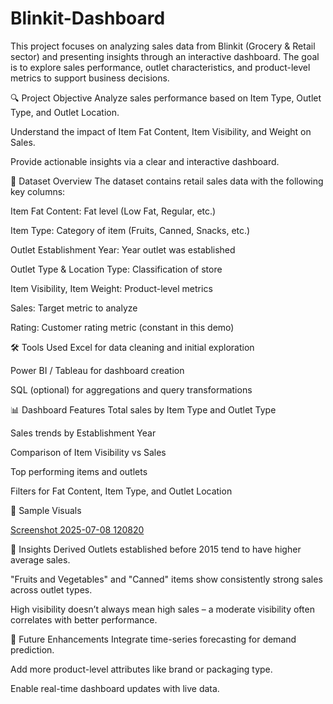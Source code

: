 # Blinkit-Dashboard
This project focuses on analyzing sales data from Blinkit (Grocery &amp; Retail sector) and presenting insights through an interactive dashboard. The goal is to explore sales performance, outlet characteristics, and product-level metrics to support business decisions.

🔍 Project Objective
Analyze sales performance based on Item Type, Outlet Type, and Outlet Location.

Understand the impact of Item Fat Content, Item Visibility, and Weight on Sales.

Provide actionable insights via a clear and interactive dashboard.

📁 Dataset Overview
The dataset contains retail sales data with the following key columns:

Item Fat Content: Fat level (Low Fat, Regular, etc.)

Item Type: Category of item (Fruits, Canned, Snacks, etc.)

Outlet Establishment Year: Year outlet was established

Outlet Type & Location Type: Classification of store

Item Visibility, Item Weight: Product-level metrics

Sales: Target metric to analyze

Rating: Customer rating metric (constant in this demo)

🛠️ Tools Used
Excel for data cleaning and initial exploration

Power BI / Tableau for dashboard creation

SQL (optional) for aggregations and query transformations

📊 Dashboard Features
Total sales by Item Type and Outlet Type

Sales trends by Establishment Year

Comparison of Item Visibility vs Sales

Top performing items and outlets

Filters for Fat Content, Item Type, and Outlet Location

📸 Sample Visuals

[Screenshot 2025-07-08 120820](https://github.com/user-attachments/assets/931a0af7-460f-4abb-92c9-282e1240923c)


📌 Insights Derived
Outlets established before 2015 tend to have higher average sales.

"Fruits and Vegetables" and "Canned" items show consistently strong sales across outlet types.

High visibility doesn’t always mean high sales – a moderate visibility often correlates with better performance.

🚀 Future Enhancements
Integrate time-series forecasting for demand prediction.

Add more product-level attributes like brand or packaging type.

Enable real-time dashboard updates with live data.
